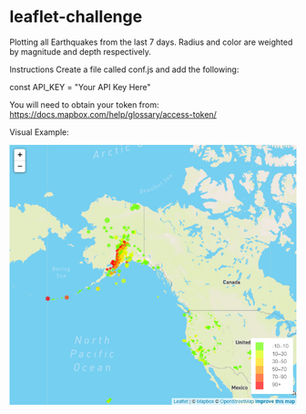 # leaflet-challenge
Plotting all Earthquakes from the last 7 days.
Radius and color are weighted by magnitude and depth respectively.

Instructions
Create a file called conf.js and add the following:

const API_KEY = "Your API Key Here"

You will need to obtain your token from:
https://docs.mapbox.com/help/glossary/access-token/

Visual Example:

![](images/EarthQuakeMapExample.png)